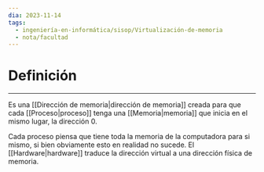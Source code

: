 ```yaml
---
dia: 2023-11-14
tags:
  - ingeniería-en-informática/sisop/Virtualización-de-memoria
  - nota/facultad
---
```

# Definición
---
Es una [[Dirección de memoria|dirección de memoria]] creada para que cada [[Proceso|proceso]] tenga una [[Memoria|memoria]] que inicia en el mismo lugar, la dirección 0.

Cada proceso piensa que tiene toda la memoria de la computadora para si mismo, si bien obviamente esto en realidad no sucede. El [[Hardware|hardware]] traduce la dirección virtual a una dirección física de memoria.